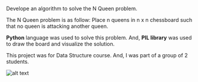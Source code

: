Develope an algorithm to solve the N Queen problem. 

The N Queen problem is as follow: 
Place n queens in n x n chessboard such that no queen is attacking another queen.

**Python** language was used to solve this problem. And, **PIL library** was used to draw the board and visualize the solution.

This project was for Data Structure course. And, I was part of a group of 2 students.

![alt text](https://raw.githubusercontent.com/UOIT-2017-SOFE2715U-2/NQueens/master/Solution1.png)
